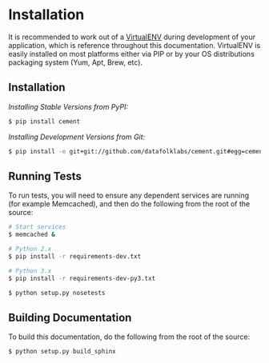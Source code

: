 Installation
==============================================================================

It is recommended to work out of a
[VirtualENV](http://pypi.python.org/pypi/virtualenv) during development of
your application, which is reference throughout this documentation. VirtualENV
is easily installed on most platforms either via PIP or by your OS
distributions packaging system (Yum, Apt, Brew, etc).

Installation
------------------------------------------------------------------------------

*Installing Stable Versions from PyPI:*

```bash
$ pip install cement
```

*Installing Development Versions from Git:*

```bash
$ pip install -e git+git://github.com/datafolklabs/cement.git#egg=cement
```


Running Tests
------------------------------------------------------------------------------

To run tests, you will need to ensure any dependent services are running (for
example Memcached), and then do the following from the root of the source:

```bash
# Start services
$ memcached &

# Python 2.x
$ pip install -r requirements-dev.txt

# Python 3.x
$ pip install -r requirements-dev-py3.txt

$ python setup.py nosetests
```


Building Documentation
------------------------------------------------------------------------------

To build this documentation, do the following from the root of the source:

```bash
$ python setup.py build_sphinx
```
